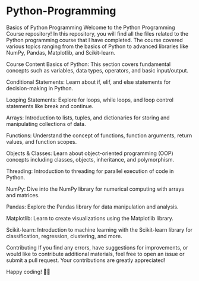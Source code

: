 # Python-Programming
Basics of Python Programming
Welcome to the Python Programming Course repository! In this repository, you will find all the files related to the Python programming course that I have completed. The course covered various topics ranging from the basics of Python to advanced libraries like NumPy, Pandas, Matplotlib, and Scikit-learn.

Course Content
Basics of Python: This section covers fundamental concepts such as variables, data types, operators, and basic input/output.

Conditional Statements: Learn about if, elif, and else statements for decision-making in Python.

Looping Statements: Explore for loops, while loops, and loop control statements like break and continue.

Arrays: Introduction to lists, tuples, and dictionaries for storing and manipulating collections of data.

Functions: Understand the concept of functions, function arguments, return values, and function scopes.

Objects & Classes: Learn about object-oriented programming (OOP) concepts including classes, objects, inheritance, and polymorphism.

Threading: Introduction to threading for parallel execution of code in Python.

NumPy: Dive into the NumPy library for numerical computing with arrays and matrices.

Pandas: Explore the Pandas library for data manipulation and analysis.

Matplotlib: Learn to create visualizations using the Matplotlib library.

Scikit-learn: Introduction to machine learning with the Scikit-learn library for classification, regression, clustering, and more.


Contributing
If you find any errors, have suggestions for improvements, or would like to contribute additional materials, feel free to open an issue or submit a pull request. Your contributions are greatly appreciated!

Happy coding! 🐍✨
